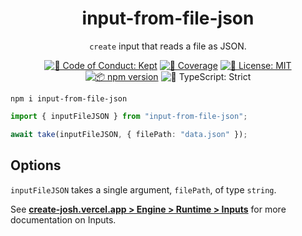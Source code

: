 <h1 align="center">input-from-file-json</h1>

<p align="center"><code>create</code> input that reads a file as JSON.</p>

<p align="center">
	<a href="https://github.com/JoshuaKGoldberg/input-from-file-json/blob/main/.github/CODE_OF_CONDUCT.md" target="_blank"><img alt="🤝 Code of Conduct: Kept" src="https://img.shields.io/badge/%F0%9F%A4%9D_code_of_conduct-kept-21bb42" /></a>
	<a href="https://codecov.io/gh/JoshuaKGoldberg/input-from-file-json" target="_blank"><img alt="🧪 Coverage" src="https://img.shields.io/codecov/c/github/JoshuaKGoldberg/input-from-file-json?label=%F0%9F%A7%AA%20coverage" /></a>
	<a href="https://github.com/JoshuaKGoldberg/input-from-file-json/blob/main/LICENSE.md" target="_blank"><img alt="📝 License: MIT" src="https://img.shields.io/badge/%F0%9F%93%9D_license-MIT-21bb42.svg"></a>
	<a href="http://npmjs.com/package/input-from-file-json"><img alt="📦 npm version" src="https://img.shields.io/npm/v/input-from-file-json?color=21bb42&label=%F0%9F%93%A6%20npm" /></a>
	<img alt="💪 TypeScript: Strict" src="https://img.shields.io/badge/%F0%9F%92%AA_typescript-strict-21bb42.svg" />
</p>

```shell
npm i input-from-file-json
```

```ts
import { inputFileJSON } from "input-from-file-json";

await take(inputFileJSON, { filePath: "data.json" });
```

## Options

`inputFileJSON` takes a single argument, `filePath`, of type `string`.

See **[create-josh.vercel.app > Engine > Runtime > Inputs](https://create-josh.vercel.app/engine/runtime/inputs)** for more documentation on Inputs.
